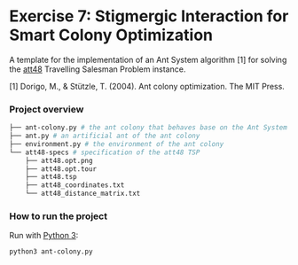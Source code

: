 # Exercise 7: Stigmergic Interaction for Smart Colony Optimization

A template for the implementation of an Ant System algorithm [1] for solving the [att48](http://comopt.ifi.uni-heidelberg.de/software/TSPLIB95/tsp/) Travelling Salesman Problem instance. 

[1] Dorigo, M., & Stützle, T. (2004). Ant colony optimization. The MIT Press.

### Project overview
```bash
├── ant-colony.py # the ant colony that behaves base on the Ant System algorithm
├── ant.py # an artificial ant of the ant colony
├── environment.py # the environment of the ant colony
└── att48-specs # specification of the att48 TSP
    ├── att48.opt.png
    ├── att48.opt.tour
    ├── att48.tsp
    ├── att48_coordinates.txt
    └── att48_distance_matrix.txt

```

### How to run the project
Run with [Python 3](https://www.python.org/downloads/): 

```shell
python3 ant-colony.py
```
